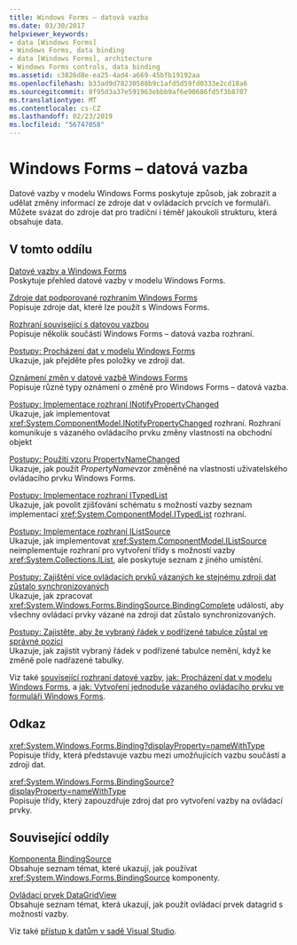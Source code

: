 ```yaml
---
title: Windows Forms – datová vazba
ms.date: 03/30/2017
helpviewer_keywords:
- data [Windows Forms]
- Windows Forms, data binding
- data [Windows Forms], architecture
- Windows Forms controls, data binding
ms.assetid: c3826d8e-ea25-4ad4-a669-45bfb19192aa
ms.openlocfilehash: b33ad9d78230588b9c1afd5d59fd0333e2cd18a6
ms.sourcegitcommit: 8f95d3a37e591963ebbb9af6e90686fd5f3b8707
ms.translationtype: MT
ms.contentlocale: cs-CZ
ms.lasthandoff: 02/23/2019
ms.locfileid: "56747058"
---
```

# <a name="windows-forms-data-binding"></a>Windows Forms – datová vazba
Datové vazby v modelu Windows Forms poskytuje způsob, jak zobrazit a udělat změny informací ze zdroje dat v ovládacích prvcích ve formuláři. Můžete svázat do zdroje dat pro tradiční i téměř jakoukoli strukturu, která obsahuje data.  
  
## <a name="in-this-section"></a>V tomto oddílu  
 [Datové vazby a Windows Forms](../../../docs/framework/winforms/data-binding-and-windows-forms.md)  
 Poskytuje přehled datové vazby v modelu Windows Forms.  
  
 [Zdroje dat podporované rozhraním Windows Forms](../../../docs/framework/winforms/data-sources-supported-by-windows-forms.md)  
 Popisuje zdroje dat, které lze použít s Windows Forms.  
  
 [Rozhraní související s datovou vazbou](../../../docs/framework/winforms/interfaces-related-to-data-binding.md)  
 Popisuje několik součástí Windows Forms – datová vazba rozhraní.  
  
 [Postupy: Procházení dat v modelu Windows Forms](../../../docs/framework/winforms/how-to-navigate-data-in-windows-forms.md)  
 Ukazuje, jak přejděte přes položky ve zdroji dat.  
  
 [Oznámení změn v datové vazbě Windows Forms](../../../docs/framework/winforms/change-notification-in-windows-forms-data-binding.md)  
 Popisuje různé typy oznámení o změně pro Windows Forms – datová vazba.  
  
 [Postupy: Implementace rozhraní INotifyPropertyChanged](../../../docs/framework/winforms/how-to-implement-the-inotifypropertychanged-interface.md)  
 Ukazuje, jak implementovat <xref:System.ComponentModel.INotifyPropertyChanged> rozhraní. Rozhraní komunikuje s vázaného ovládacího prvku změny vlastností na obchodní objekt  
  
 [Postupy: Použití vzoru PropertyNameChanged](../../../docs/framework/winforms/how-to-apply-the-propertynamechanged-pattern.md)  
 Ukazuje, jak použít *PropertyName*vzor změněné na vlastnosti uživatelského ovládacího prvku Windows Forms.  
  
 [Postupy: Implementace rozhraní ITypedList](../../../docs/framework/winforms/how-to-implement-the-itypedlist-interface.md)  
 Ukazuje, jak povolit zjišťování schématu s možností vazby seznam implementací <xref:System.ComponentModel.ITypedList> rozhraní.  
  
 [Postupy: Implementace rozhraní IListSource](../../../docs/framework/winforms/how-to-implement-the-ilistsource-interface.md)  
 Ukazuje, jak implementovat <xref:System.ComponentModel.IListSource> neimplementuje rozhraní pro vytvoření třídy s možností vazby <xref:System.Collections.IList>, ale poskytuje seznam z jiného umístění.  
  
 [Postupy: Zajištění více ovládacích prvků vázaných ke stejnému zdroji dat zůstalo synchronizovaných](../../../docs/framework/winforms/multiple-controls-bound-to-data-source-synchronized.md)  
 Ukazuje, jak zpracovat <xref:System.Windows.Forms.BindingSource.BindingComplete> událostí, aby všechny ovládací prvky vázané na zdroji dat zůstalo synchronizovaných.  
  
 [Postupy: Zajistěte, aby že vybraný řádek v podřízené tabulce zůstal ve správné pozici](../../../docs/framework/winforms/ensure-the-selected-row-in-a-child-table-correct.md)  
 Ukazuje, jak zajistit vybraný řádek v podřízené tabulce nemění, když ke změně pole nadřazené tabulky.  
  
 Viz také [související rozhraní datové vazby](interfaces-related-to-data-binding.md), [jak: Procházení dat v modelu Windows Forms](how-to-navigate-data-in-windows-forms.md), a [jak: Vytvoření jednoduše vázaného ovládacího prvku ve formuláři Windows Forms](how-to-create-a-simple-bound-control-on-a-windows-form.md).  
  
## <a name="reference"></a>Odkaz  
 <xref:System.Windows.Forms.Binding?displayProperty=nameWithType>  
 Popisuje třídy, která představuje vazbu mezi umožňujících vazbu součástí a zdroji dat.  
  
 <xref:System.Windows.Forms.BindingSource?displayProperty=nameWithType>  
 Popisuje třídy, který zapouzdřuje zdroj dat pro vytvoření vazby na ovládací prvky.  
  
## <a name="related-sections"></a>Související oddíly  
 [Komponenta BindingSource](../../../docs/framework/winforms/controls/bindingsource-component.md)  
 Obsahuje seznam témat, které ukazují, jak používat <xref:System.Windows.Forms.BindingSource> komponenty.  
  
 [Ovládací prvek DataGridView](../../../docs/framework/winforms/controls/datagridview-control-windows-forms.md)  
 Obsahuje seznam témat, která ukazují, jak použít ovládací prvek datagrid s možností vazby.  
  
 Viz také [přístup k datům v sadě Visual Studio](/visualstudio/data-tools/accessing-data-in-visual-studio).
